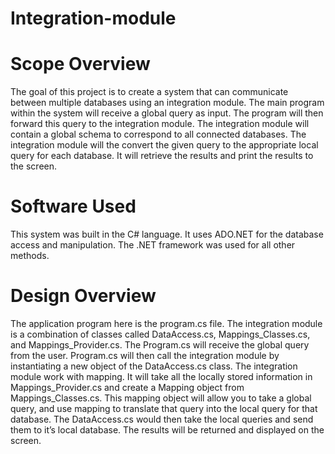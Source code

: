 # Integration-module

# Scope Overview
The goal of this project is to create a system that can communicate between multiple databases using an integration module.
The main program within the system will receive a global query as input. The program will then forward this query to the integration module. The integration module will contain a global schema to correspond to all connected databases. The integration module will the convert the given query to the appropriate local query for each database. It will retrieve the results and print the results to the screen.

# Software Used
This system was built in the C# language. It uses ADO.NET for the database access and manipulation. The .NET framework was used for all other methods.

# Design Overview
The application program here is the program.cs file. The integration module is a combination of classes called DataAccess.cs, Mappings_Classes.cs, and Mappings_Provider.cs.
The Program.cs will receive the global query from the user. Program.cs will then call the integration module by instantiating a new object of the DataAccess.cs class.
The integration module work with mapping. It will take all the locally stored information in Mappings_Provider.cs and create a Mapping object from Mappings_Classes.cs. This mapping object will allow you to take a global query, and use mapping to translate that query into the local query for that database.
The DataAccess.cs would then take the local queries and send them to it’s local database. The results will be returned and displayed on the screen.
